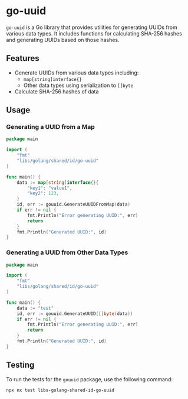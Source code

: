 # go-uuid

`go-uuid` is a Go library that provides utilities for generating UUIDs from various data types. It includes functions for calculating SHA-256 hashes and generating UUIDs based on those hashes.

## Features

- Generate UUIDs from various data types including:
  - `map[string]interface{}`
  - Other data types using serialization to `[]byte`
- Calculate SHA-256 hashes of data

## Usage

### Generating a UUID from a Map

```go
package main

import (
    "fmt"
    "libs/golang/shared/id/go-uuid"
)

func main() {
    data := map[string]interface{}{
        "key1": "value1",
        "key2": 123,
    }
    id, err := gouuid.GenerateUUIDFromMap(data)
    if err != nil {
        fmt.Println("Error generating UUID:", err)
        return
    }
    fmt.Println("Generated UUID:", id)
}
```

### Generating a UUID from Other Data Types

```go
package main

import (
    "fmt"
    "libs/golang/shared/id/go-uuid"
)

func main() {
    data := "test"
    id, err := gouuid.GenerateUUID([]byte(data))
    if err != nil {
        fmt.Println("Error generating UUID:", err)
        return
    }
    fmt.Println("Generated UUID:", id)
}
```

## Testing

To run the tests for the `gouuid` package, use the following command:

```sh
npx nx test libs-golang-shared-id-go-uuid
```
